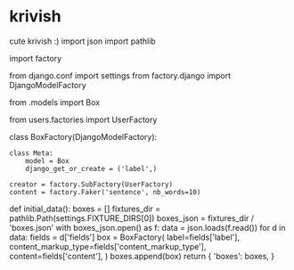 # krivish
cute krivish :)
import json
import pathlib

import factory

from django.conf import settings
from factory.django import DjangoModelFactory

from .models import Box

from users.factories import UserFactory


class BoxFactory(DjangoModelFactory):

    class Meta:
        model = Box
        django_get_or_create = ('label',)

    creator = factory.SubFactory(UserFactory)
    content = factory.Faker('sentence', nb_words=10)


def initial_data():
    boxes = []
    fixtures_dir = pathlib.Path(settings.FIXTURE_DIRS[0])
    boxes_json = fixtures_dir / 'boxes.json'
    with boxes_json.open() as f:
        data = json.loads(f.read())
    for d in data:
        fields = d['fields']
        box = BoxFactory(
            label=fields['label'],
            content_markup_type=fields['content_markup_type'],
            content=fields['content'],
        )
        boxes.append(box)
    return {
        'boxes': boxes,
    }
